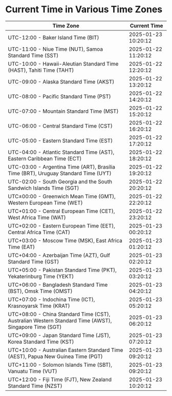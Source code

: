 # Current Time in Various Time Zones

| Time Zone | Current Time |
|-----------|--------------|
| UTC-12:00 - Baker Island Time (BIT) | 2025-01-23 10:20:12 |
| UTC-11:00 - Niue Time (NUT), Samoa Standard Time (SST) | 2025-01-22 11:20:12 |
| UTC-10:00 - Hawaii-Aleutian Standard Time (HAST), Tahiti Time (TAHT) | 2025-01-22 12:20:12 |
| UTC-09:00 - Alaska Standard Time (AKST) | 2025-01-22 13:20:12 |
| UTC-08:00 - Pacific Standard Time (PST) | 2025-01-22 14:20:12 |
| UTC-07:00 - Mountain Standard Time (MST) | 2025-01-22 15:20:12 |
| UTC-06:00 - Central Standard Time (CST) | 2025-01-22 16:20:12 |
| UTC-05:00 - Eastern Standard Time (EST) | 2025-01-22 17:20:12 |
| UTC-04:00 - Atlantic Standard Time (AST), Eastern Caribbean Time (ECT) | 2025-01-22 18:20:12 |
| UTC-03:00 - Argentina Time (ART), Brasília Time (BRT), Uruguay Standard Time (UYT) | 2025-01-22 19:20:12 |
| UTC-02:00 - South Georgia and the South Sandwich Islands Time (SGT) | 2025-01-22 20:20:12 |
| UTC±00:00 - Greenwich Mean Time (GMT), Western European Time (WET) | 2025-01-22 22:20:12 |
| UTC+01:00 - Central European Time (CET), West Africa Time (WAT) | 2025-01-22 23:20:12 |
| UTC+02:00 - Eastern European Time (EET), Central Africa Time (CAT) | 2025-01-23 00:20:12 |
| UTC+03:00 - Moscow Time (MSK), East Africa Time (EAT) | 2025-01-23 01:20:12 |
| UTC+04:00 - Azerbaijan Time (AZT), Gulf Standard Time (GST) | 2025-01-23 02:20:12 |
| UTC+05:00 - Pakistan Standard Time (PKT), Yekaterinburg Time (YEKT) | 2025-01-23 03:20:12 |
| UTC+06:00 - Bangladesh Standard Time (BST), Omsk Time (OMST) | 2025-01-23 04:20:12 |
| UTC+07:00 - Indochina Time (ICT), Krasnoyarsk Time (KRAT) | 2025-01-23 05:20:12 |
| UTC+08:00 - China Standard Time (CST), Australian Western Standard Time (AWST), Singapore Time (SGT) | 2025-01-23 06:20:12 |
| UTC+09:00 - Japan Standard Time (JST), Korea Standard Time (KST) | 2025-01-23 07:20:12 |
| UTC+10:00 - Australian Eastern Standard Time (AEST), Papua New Guinea Time (PGT) | 2025-01-23 09:20:12 |
| UTC+11:00 - Solomon Islands Time (SBT), Vanuatu Time (VUT) | 2025-01-23 09:20:12 |
| UTC+12:00 - Fiji Time (FJT), New Zealand Standard Time (NZST) | 2025-01-23 10:20:12 |

